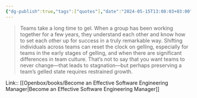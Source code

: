 ```yaml
---
{"dg-publish":true,"tags":["quotes"],"date":"2024-05-15T13:08:03+03:00","title":"teams take a long time to gel","modified_at":"2024-08-08T11:13:58+03:00","aliases":"teams take a long time to gel","dg-path":"/quotes/202405151307.md","permalink":"/quotes/202405151307/","dgPassFrontmatter":true}
---
```



> Teams take a long time to gel. When a group has been working together for a few years, they understand each other and know how to set each other up for success in a truly remarkable way. Shifting individuals across teams can reset the clock on gelling, especially for teams in the early stages of gelling, and when there are significant differences in team culture. That’s not to say that you want teams to never change—that leads to stagnation—but perhaps preserving a team’s gelled state requires restrained growth.

Link:: [[Openbox/books/Become an Effective Software Engineering Manager|Become an Effective Software Engineering Manager]]
